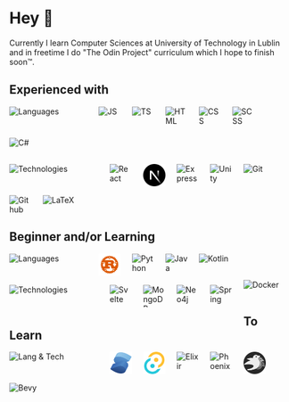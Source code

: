 # Hey 👋

Currently I learn Computer Sciences at University of Technology in Lublin and in freetime I do "The Odin Project" curriculum which I hope to finish soon&trade;.

## Experienced with

<img 
  src="https://img.shields.io/badge/Languages-%231f2937"
  width="140"
  height="40"
  alt="Languages"
  align="left"
  style="padding: 0 20px 16px 0">
<img src="https://cdn.jsdelivr.net/gh/devicons/devicon/icons/javascript/javascript-original.svg"
  width="40"
  height="40"
  alt="JS"
  align="left"
  style="padding: 0 20px 16px 0">
<img src="https://cdn.jsdelivr.net/gh/devicons/devicon/icons/typescript/typescript-original.svg"
  width="40"
  height="40"
  alt="TS"
  align="left"
  style="padding: 0 20px 16px 0">
<img src="https://cdn.jsdelivr.net/gh/devicons/devicon/icons/html5/html5-original.svg"
  width="40"
  height="40"
  alt="HTML"
  align="left"
  style="padding: 0 20px 16px 0">
<img src="https://cdn.jsdelivr.net/gh/devicons/devicon/icons/css3/css3-original.svg"
  width="40"
  height="40"
  alt="CSS"
  align="left"
  style="padding: 0 20px 16px 0">
<img src="https://cdn.jsdelivr.net/gh/devicons/devicon/icons/sass/sass-original.svg"
  width="40"
  height="40"
  alt="SCSS"
  align="left"
  style="padding: 0 20px 16px 0">
<img src="https://cdn.jsdelivr.net/gh/devicons/devicon/icons/csharp/csharp-original.svg"
  width="40"
  height="40"
  alt="C#"
  style="padding: 0 20px 16px 0">

<img 
  src="https://img.shields.io/badge/Technologies-%231f2937"
  width="160"
  height="40"
  alt="Technologies"
  align="left"
  style="padding: 0 20px 16px 0">
<img src="https://cdn.jsdelivr.net/gh/devicons/devicon/icons/react/react-original.svg"
  width="40"
  height="40"
  alt="React"
  align="left"
  style="padding: 0 20px 16px 0">
<picture>
    <source media="(prefers-color-scheme: dark)" srcset="./icons/next-official-dark.svg">
  <img src="./icons/next-official-dark.svg"
  width="40"
  height="40"
  alt="Next.js"
  align="left"
  style="padding: 0 20px 16px 0">
</picture>
<picture> 
    <source media="(prefers-color-scheme: dark)" srcset="https://user-images.githubusercontent.com/33003089/227041204-71a593b5-395e-4de9-82ff-21f6113c2c8a.svg">
    <img src="https://cdn.jsdelivr.net/gh/devicons/devicon/icons/express/express-original.svg" 
    width="40" 
    height="40"
    alt="Express"
    align="left"
    style="padding: 0 20px 16px 0">
</picture>
<picture>
    <source media="(prefers-color-scheme: dark)" srcset="./icons/unity-dark.svg">
    <img alt="Unity" src="https://cdn.jsdelivr.net/gh/devicons/devicon/icons/unity/unity-original.svg"
    width="40"
    height="40"
    alt="Unity"
    align="left"
    style="padding: 0 20px 16px 0">
</picture>
<img src="https://cdn.jsdelivr.net/gh/devicons/devicon/icons/git/git-original.svg"
  width="40"
  height="40"
  alt="Git"
  align="left"
  style="padding: 0 20px 16px 0">
<picture>
    <source media="(prefers-color-scheme: dark)" srcset="./icons/github-dark.svg">
    <img src="https://cdn.jsdelivr.net/gh/devicons/devicon/icons/github/github-original.svg"
    width="40"
    height="40"
    alt="Github"
    align="left"
    style="padding: 0 20px 16px 0">
</picture>
<picture>
    <source media="(prefers-color-scheme: dark)" srcset="./icons/latex-dark.svg">
    <img src="https://cdn.jsdelivr.net/gh/devicons/devicon/icons/latex/latex-original.svg"
    width="40"
    height="40"
    alt="LaTeX"
    style="padding: 0 20px 16px 0">
</picture>


## Beginner and/or Learning
<img 
  src="https://img.shields.io/badge/Languages-%231f2937"
  width="140"
  height="40"
  alt="Languages"
  align="left"
  style="padding: 0 20px 16px 0">
<img src="./icons/rust-dark.svg"
  width="40"
  height="40"
  alt="Rust"
  align="left"
  style="padding: 0 20px 16px 0">
<img src="https://cdn.jsdelivr.net/gh/devicons/devicon/icons/python/python-original.svg"
  width="40"
  height="40"
  alt="Python"
  align="left"
  style="padding: 0 20px 16px 0">
<img src="https://cdn.jsdelivr.net/gh/devicons/devicon/icons/java/java-original.svg"
  width="40"
  height="40"
  alt="Java"
  align="left"
  style="padding: 0 20px 16px 0">
<img src="https://cdn.jsdelivr.net/gh/devicons/devicon/icons/kotlin/kotlin-original.svg"
  width="40"
  height="40"
  alt="Kotlin"
  style="padding: 0 20px 16px 0">

<img 
  src="https://img.shields.io/badge/Technologies-%231f2937"
  width="160"
  height="40"
  alt="Technologies"
  align="left"
  style="padding: 0 20px 16px 0">
<img src="https://cdn.jsdelivr.net/gh/devicons/devicon/icons/svelte/svelte-original.svg"
  width="40"
  height="40"
  alt="Svelte"
  align="left"
  style="padding: 0 20px 16px 0">
<img src="https://cdn.jsdelivr.net/gh/devicons/devicon/icons/mongodb/mongodb-original.svg"
  width="40"
  height="40"
  alt="MongoDB"
  align="left"
  style="padding: 0 20px 16px 0">
<img src="https://cdn.jsdelivr.net/gh/devicons/devicon/icons/neo4j/neo4j-original.svg"
  width="40"
  height="40"
  alt="Neo4j"
  align="left"
  style="padding: 0 20px 16px 0">
<img src="https://cdn.jsdelivr.net/gh/devicons/devicon/icons/spring/spring-original.svg"
  width="40"
  height="40"
  alt="Spring"
  align="left"
  style="padding: 0 20px 16px 0">
<img src="https://cdn.jsdelivr.net/gh/devicons/devicon/icons/docker/docker-original.svg"
  width="40"
  height="40"
  alt="Docker"
  style="padding: 0 20px 16px 0">


## To Learn

<img 
  src="https://img.shields.io/badge/Lang & Tech-%231f2937"
  width="160"
  height="40"
  alt="Lang & Tech"
  align="left"
  style="padding: 0 20px 16px 0">
<img src="./icons/solid.svg"
  width="40"
  height="40"
  alt="Solid"
  align="left"
  style="padding: 0 20px 16px 0">
<img src="./icons/tauri.svg"
  width="40"
  height="40"
  alt="Tauri"
  align="left"
  style="padding: 0 20px 16px 0">
<img src="https://cdn.jsdelivr.net/gh/devicons/devicon/icons/elixir/elixir-original.svg"
  width="40"
  height="40"
  alt="Elixir"
  align="left"
  style="padding: 0 20px 16px 0">
<img src="https://cdn.jsdelivr.net/gh/devicons/devicon/icons/phoenix/phoenix-original.svg"
  width="40"
  height="40"
  alt="Phoenix"
  align="left"
  style="padding: 0 20px 16px 0">
<img src="./icons/bevy.png"
  width="40"
  height="40"
  alt="Bevy"
  align="left"
  style="padding: 0 20px 16px 0">
<img src="https://cdn.jsdelivr.net/gh/devicons/devicon/icons/arduino/arduino-original.svg"
  width="40"
  height="40"
  alt="Bevy"
  style="padding: 0 20px 16px 0">